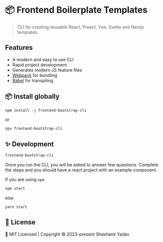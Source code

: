 # 📦 Frontend Boilerplate Templates

> CLI for creating reusable React, Preact, Vue, Svelte and Nextjs templates.


<div align="center">

<!-- [![npm](https://img.shields.io/npm/v/fe-boilerplates-create?style=flat-square)](https://www.npmjs.com/package/fe-boilerplates-create)
![npm](https://img.shields.io/npm/dt/fe-boilerplates-create?style=flat-square)
![GitHub license](https://img.shields.io/npm/l/fe-boilerplates-create?style=flat-square) -->

</div>

<!-- ## Setup

<p align="center">
  <img width="500" src="">
</p> -->

## Features 

- A modern and easy to use CLI
- Rapid project development.
- Generates modern JS feature files
- [Webpack](https://webpack.js.org/) for bundling
- [Babel](https://babeljs.io/) for transpiling

## 📦 Install globally

```bash
npm install -g frontend-bootstrap-cli
```

or

```bash
npx frontend-bootstrap-cli
```

## :sparkles: Development

```bash
frontend-bootstrap-cli
```

Once you run the CLI, you will be asked to answer few questions. Complete the steps and you should have a react project with an example component.

If you are using `npm`

```bash
npm start
```

else

```bash
yarn start
```

## 📄 License

<div calign="center">
    🍁 MIT Licensed | Copyright © 2023-present Shashank Yadav
</div>